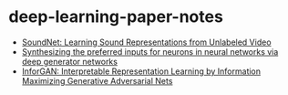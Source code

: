 # deep-learning-paper-notes
- [SoundNet: Learning Sound Representations from Unlabeled Video](https://github.com/yenchenlin/deep-learning-paper-notes/blob/master/soundnet.md)
- [Synthesizing the preferred inputs for neurons in neural networks via deep generator networks](https://github.com/yenchenlin/deep-learning-paper-notes/blob/master/synthesizing_inputs_for_GAN.md)
- [InforGAN: Interpretable Representation Learning by Information Maximizing Generative Adversarial Nets](https://github.com/yenchenlin/deep-learning-paper-notes/blob/master/info_GAN.md)
